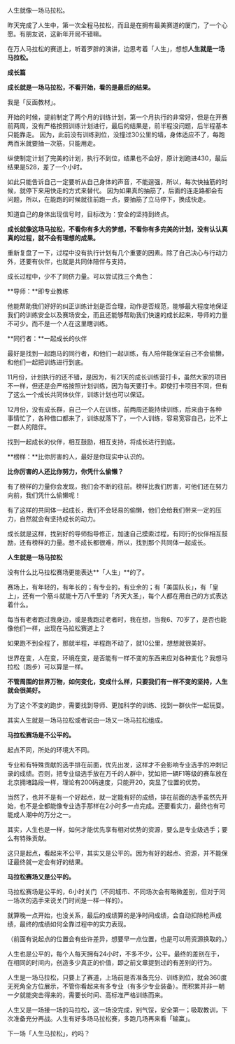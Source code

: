
人生就像一场马拉松。

昨天完成了人生中，第一次全程马拉松，而且是在拥有最美赛道的厦门，了一个心愿。有朋友说，这新年开局不错嘛。

在万人马拉松的赛道上，听着罗胖的演讲，边思考着「人生」，想想**人生就是一场马拉松。**


**成长篇**


**成长就是一场马拉松，不看开始，看的是最后的结果。**

我是「反面教材」。

开始的时候，提前制定了两个月的训练计划，第一个月执行的非常好，但是在开赛前两周，没有严格按照训练计划进行，最后的结果是，前半程没问题，后半程基本只能靠走。
因为，此前没有训练到位，没撞过30公里的墙，身体适应不了，每跑两百米就要抽一次筋，只能用走。

纵使制定计划了完美的计划，执行不到位，结果也不会好，原计划跑进430，最后结果是528，差了一个小时。

如此只能告诉自己一定要听从自己身体的声音，不能逞强，所以，每次快抽筋的时候，就停下来用快走的方式来替代。
因为如果真的抽筋了，后面的连走路都会有问题，所以，在能跑的时候就往前跑一点，要抽筋了立马停下，换成快走。

知道自己的身体出现信号时，目标改为：安全的坚持到终点。

**成长就像这场马拉松，不看你有多大的梦想，不看你有多完美的计划，没有认认真真的过程，就不会有理想的成果。**

重新复盘了一下，过程中没有执行计划有几个重要的因素。除了自己决心与行动力外，还要有伙伴，也就是共同体陪伴与支持。

成长过程中，少不了同侪力量。可以尝试找三个角色：


**导师：**即专业教练


他能帮助我们好好的纠正训练计划是否合理，动作是否规范，能够最大程度地保证我们的训练安全以及赛场安全，而且还能够帮助我们快速的成长起来，导师的力量不可少。而不是一个人在这里瞎训练。


**同行者：**一起成长的伙伴


最好是找到一起跑马的同行者，和他们一起训练，有人陪伴能保证自己不会偷懒，和他们一起把训练进行到底。

11月份，计划执行的还不错，是因为，有21天的成长训练营打卡，虽然大家的项目不一样，但还是会严格按照计划训练，因为每天要打卡。即使打卡项目不同，但有了这么一个成长共同体伙伴，训练计划也可以保证。

12月份，没有成长群，自己一个人在训练，前两周还能持续训练，后来由于各种事情忙了，各种借口都来了，训练就落下了，一个人训练，容易宽容自己，比不上一群人的陪伴。

找到一起成长的伙伴，相互鼓励，相互支持，将成长进行到底。


**榜样：**比你厉害的人，最好是你现实中认识的。


**比你厉害的人还比你努力，你凭什么偷懒？**

有了榜样的力量你会发现，我们会不断的往前。榜样比我们厉害，可他们还在努力向前，我们凭什么偷懒呢！

有了这样的共同体一起成长，我们不会轻易的偷懒，他们会给我们带来一定的压力，自然就会有坚持成长的动力。

成长就是这样，找到好的导师指导修正，加速自己摸索过程，有同行的伙伴相互鼓励，还有榜样的力量。想不成长都很难，所以，找到那个共同体一起成长。



**人生就是一场马拉松**


没有什么比马拉松赛场更能表达**「人生」**的了。


赛场上，有年轻的，有年长的；有专业的，有业余的；有「美国队长」，有「皇上」，还有一个筋斗就能十万八千里的「齐天大圣」，每个人都在用自己的方式表达着什么。

每当有老者跑过我身边，或是我跑过老者时，我在想，当我6、70岁了，是否也能像他们一样，出现在马拉松赛道上？

如果跑不到全程了，那就半程，半程跑不动了，就10公里，想想就很美好。

世界在变，人在变，环境在变，是否能有一样不变的东西来应对各种变化？我想马拉松（跑步）可以算是一样。

**不管周围的世界万物，如何变化，变成什么样，只要我们有一样不变的坚持，人生就会很美好。**

为了这个不变的跑步，需要找到导师、更加科学的训练、找到一群伙伴一起玩耍。


其实人生就是一场马拉松或者说由一场又一场马拉松组成。



**马拉松赛场是不公平的。**


起点不同，所处的环境大不同。

专业和有特殊贡献的选手排在前面，优先出发，这样才不会影响专业选手的冲刺记录的成绩。否则，把专业级选手放在万千的人群中，犹如把一辆F1等级的赛车放在北京拥堵路段一样，理论有200码速度，只能开20，突显了位置的优势。

当然了，也并不是有一个好起点，就一定能有好的成绩，排在前面的选手虽然先开始，也不是全都能像专业选手那样在2小时多一点完成。还要看实力，最终也有可能成人潮中的万分之一。

其实，人生也是一样，如何才能优先享有相对优势的资源，要么是专业级选手；要么有特殊贡献。

这只是起点，看起来不公平，其实又是公平的。因为有好的起点、资源，并不能保证最终就一定会有好的结果。


**马拉松赛场又是公平的。**


马拉松赛场是公平的，6小时关门（不同城市、不同场次会有略微差别，但对于同一场次的选手来说关门时间是一样一样的）。

就算晚一点开始，也没关系，最后的成绩算的是净时间成绩，会自动扣除枪声成绩，最终的成绩如何全靠过程中的实力表现。

（前面有说起点的位置会有些许差异，想要早一点位置，也是可以用资源换取的。）


人生也是公平的，每个人每天拥有24小时，不多不少，公平。最终的差别在于，在相同的时间内，创造多少真正的价值，即之前文章提到过的有差别的行为。


人生是一场马拉松，只要上了赛道，上场前是否准备充分、训练到位，就会360度无死角全方位展示，不管你看起来有多专业（有多少专业装备）。而积累并非一朝一夕就能突击得来的，需要长时间、高标准严格训练而来。

人生又是一场接一场的马拉松，这一场没完成，别气馁，安全第一；吸取教训，下次准备充分再战。人生有好多场马拉松赛，多跑几场再来看「输赢」。

下一场「人生马拉松」，约吗？